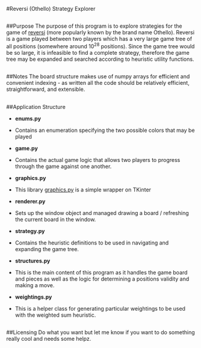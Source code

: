 #Reversi (Othello) Strategy Explorer

##
##Purpose
The purpose of this program is to explore strategies for the game of [reversi](http://en.wikipedia.org/wiki/Reversi) (more popularly known by the brand name Othello). Reversi is a game played between two players which has a very large game tree of all positions (somewhere around 10<sup>28</sup> positions). Since the game tree would be so large, it is infeasible to find a complete strategy, therefore the game tree may be expanded and searched according to heuristic utility functions.

##
##Notes
The board structure makes use of numpy arrays for efficient and convenient indexing - as written all the code should be relatively efficient, straightforward, and extensible.

##
##Application Structure

+ **enums.py**

 + Contains an enumeration specifying the two possible colors that may be played

+ **game.py**
 
 + Contains the actual game logic that allows two players to progress through the game against one another.

+ **graphics.py**
 
 + This library [graphics.py](http://mcsp.wartburg.edu/zelle/python/graphics.py) is a simple wrapper on TKinter
        
+ **renderer.py**
 
 + Sets up the window object and managed drawing a board / refreshing the current board in the window.
 
+ **strategy.py**
 
 + Contains the heuristic definitions to be used in navigating and expanding the game tree.
 
+ **structures.py**
 
 + This is the main content of this program as it handles the game board and pieces as well as the logic for determining a positions validity and making a move.
 
+ **weightings.py**
 
 + This is a helper class for generating particular weightings to be used with the weighted sum heuristic.
 
##
##Licensing
Do what you want but let me know if you want to do something really cool and needs some helpz.